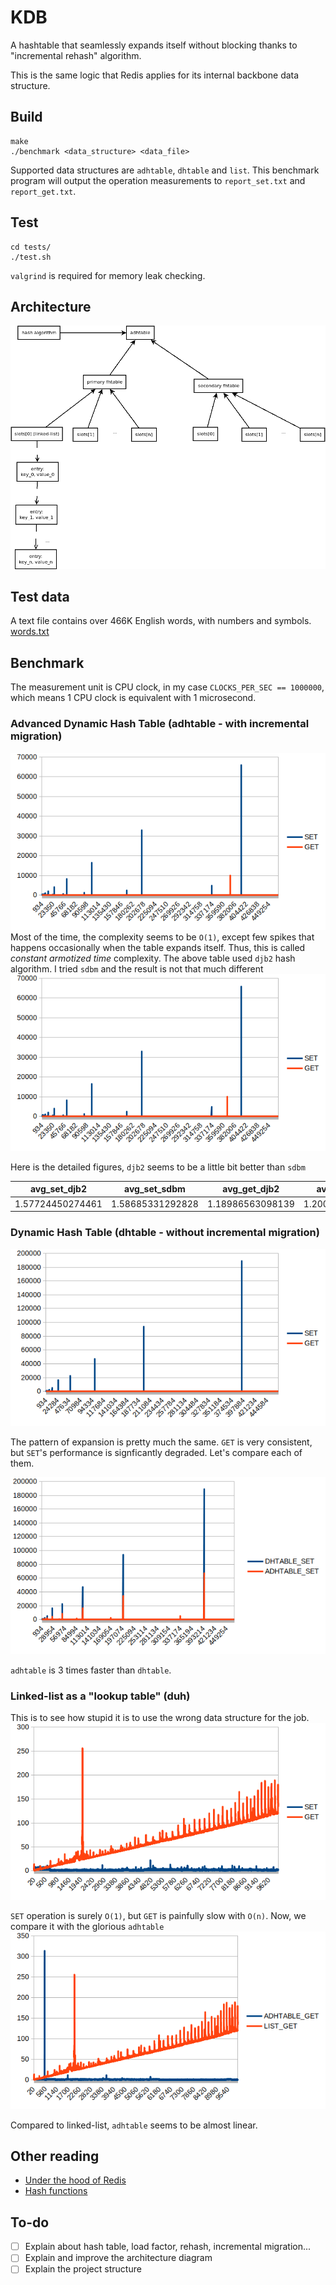 # KDB
A hashtable that seamlessly expands itself without blocking thanks to "incremental rehash" algorithm.

This is the same logic that Redis applies for its internal backbone data structure.

## Build
	make
	./benchmark <data_structure> <data_file>
Supported data structures are `adhtable`, `dhtable` and `list`. This benchmark program will output the operation measurements to `report_set.txt` and `report_get.txt`.

## Test
	cd tests/
	./test.sh
`valgrind` is required for memory leak checking.

## Architecture
![architecture](./etc/adhtable.png  "Architecture")

## Test data
A text file contains over 466K English words, with numbers and symbols. 
[words.txt](https://github.com/dwyl/english-txt/words/blob/master.words) 

## Benchmark
The measurement unit is CPU clock, in my case `CLOCKS_PER_SEC == 1000000`, which means 1 CPU clock is equivalent with 1 microsecond.

### Advanced Dynamic Hash Table (adhtable - with incremental migration)
![](./etc/adhtable_djb2.png)
Most of the time, the complexity seems to be `O(1)`, except few spikes that happens occasionally when the table expands itself. Thus, this is called *constant armotized time* complexity.
The above table used `djb2` hash algorithm. I tried `sdbm` and the result is not that much different
![](./etc/adhtable_sdbm.png) 

Here is the detailed figures, `djb2` seems to be a little bit better than `sdbm`

| avg_set_djb2     | avg_set_sdbm     | avg_get_djb2     | avg_get_sdbm     |
|------------------|------------------|------------------|------------------|
| 1.57724450274461 | 1.58685331292828 | 1.18986563098139 | 1.20032536635866 |

### Dynamic Hash Table (dhtable - without incremental migration)
![](./etc/dhtable_djb2.png) 

The pattern of expansion is pretty much the same. `GET` is very consistent, but `SET`'s performance is signficantly degraded. Let's compare each of them.

![](./etc/adhtable_vs_dhtable.png)

`adhtable` is 3 times faster than `dhtable`.

### Linked-list as a "lookup table" (duh)
This is to see how stupid it is to use the wrong data structure for the job.
![](./etc/list.png)

`SET` operation is surely `O(1)`, but `GET` is painfully slow with `O(n)`. Now, we compare it with the glorious `adhtable`
![](./etc/adhtable_vs_list_get.png) 

Compared to linked-list, `adhtable` seems to be almost linear. 

## Other reading
* [Under the hood of Redis](http://redisplanet.com/redis/under-the-hood-of-redis-hash-part-1/)
* [Hash functions](http://www.cse.yorku.ca/~oz/hash.html)

## To-do
* [ ] Explain about hash table, load factor, rehash, incremental migration...
* [ ] Explain and improve the architecture diagram
* [ ] Explain the project structure